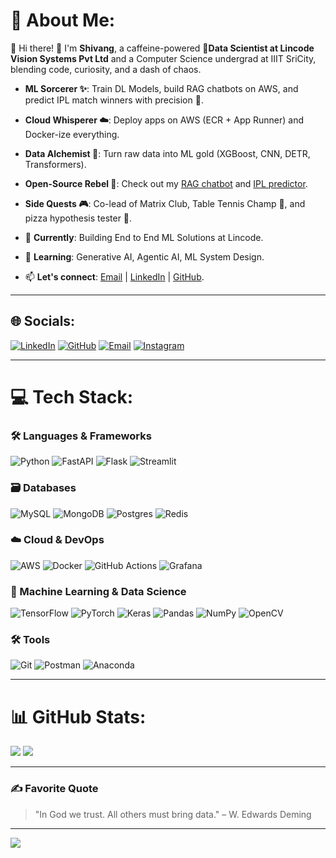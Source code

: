 # 💫 About Me:
🌟 Hi there! 👋 I'm **Shivang**, a caffeine-powered 🚀**Data Scientist at Lincode Vision Systems Pvt Ltd** and a  Computer Science undergrad at IIIT SriCity, blending code, curiosity, and a dash of chaos.

- **ML Sorcerer ✨**: Train DL Models, build RAG chatbots on AWS, and predict IPL match winners with precision 🏏.  
- **Cloud Whisperer ☁️**: Deploy apps on AWS (ECR + App Runner) and Docker-ize everything.  
- **Data Alchemist 🧪**: Turn raw data into ML gold (XGBoost, CNN, DETR, Transformers).  
- **Open-Source Rebel 🤖**: Check out my [RAG chatbot](https://github.com/shivangsingh26/RagDeployment) and [IPL predictor](https://github.com/shivangsingh26/IPL-WIN-PREDICTOR).  
- **Side Quests 🎮**: Co-lead of Matrix Club, Table Tennis Champ 🏓, and pizza hypothesis tester 🍕.  

- 🔭 **Currently**: Building End to End ML Solutions at Lincode. 
- 🌱 **Learning**: Generative AI, Agentic AI, ML System Design.
- 📫 **Let's connect**: [Email](mailto:ssnfs26@gmail.com) | [LinkedIn](https://linkedin.com/in/shivangsingh26) | [GitHub](https://github.com/shivangsingh26).  

---

## 🌐 Socials:
[![LinkedIn](https://img.shields.io/badge/LinkedIn-%230077B5.svg?logo=linkedin&logoColor=white)](https://linkedin.com/in/shivangsingh26) 
[![GitHub](https://img.shields.io/badge/GitHub-100000?style=for-the-badge&logo=github&logoColor=white)](https://github.com/shivangsingh26)
[![Email](https://img.shields.io/badge/Email-D14836?logo=gmail&logoColor=white)](mailto:ssnfs26@gmail.com)
[![Instagram](https://img.shields.io/badge/Instagram-%23E4405F.svg?logo=Instagram&logoColor=white)](https://instagram.com/__shivang.singh__) 

---

# 💻 Tech Stack:
### 🛠️ Languages & Frameworks
![Python](https://img.shields.io/badge/python-3670A0?style=for-the-badge&logo=python&logoColor=ffdd54) 
![FastAPI](https://img.shields.io/badge/FastAPI-005571?style=for-the-badge&logo=fastapi) 
![Flask](https://img.shields.io/badge/flask-%23000.svg?style=for-the-badge&logo=flask&logoColor=white) 
![Streamlit](https://img.shields.io/badge/Streamlit-%23FE4B4B.svg?style=for-the-badge&logo=streamlit&logoColor=white) 

### 🗃️ Databases
![MySQL](https://img.shields.io/badge/mysql-4479A1.svg?style=for-the-badge&logo=mysql&logoColor=white) 
![MongoDB](https://img.shields.io/badge/MongoDB-%234ea94b.svg?style=for-the-badge&logo=mongodb&logoColor=white) 
![Postgres](https://img.shields.io/badge/postgres-%23316192.svg?style=for-the-badge&logo=postgresql&logoColor=white) 
![Redis](https://img.shields.io/badge/redis-%23DD0031.svg?style=for-the-badge&logo=redis&logoColor=white) 

### ☁️ Cloud & DevOps
![AWS](https://img.shields.io/badge/AWS-%23FF9900.svg?style=for-the-badge&logo=amazon-aws&logoColor=white) 
![Docker](https://img.shields.io/badge/docker-%230db7ed.svg?style=for-the-badge&logo=docker&logoColor=white) 
![GitHub Actions](https://img.shields.io/badge/github%20actions-%232671E5.svg?style=for-the-badge&logo=githubactions&logoColor=white) 
![Grafana](https://img.shields.io/badge/grafana-%23F46800.svg?style=for-the-badge&logo=grafana&logoColor=white) 

### 🧠 Machine Learning & Data Science
![TensorFlow](https://img.shields.io/badge/TensorFlow-%23FF6F00.svg?style=for-the-badge&logo=TensorFlow&logoColor=white) 
![PyTorch](https://img.shields.io/badge/PyTorch-%23EE4C2C.svg?style=for-the-badge&logo=PyTorch&logoColor=white) 
![Keras](https://img.shields.io/badge/Keras-%23D00000.svg?style=for-the-badge&logo=Keras&logoColor=white) 
![Pandas](https://img.shields.io/badge/pandas-%23150458.svg?style=for-the-badge&logo=pandas&logoColor=white) 
![NumPy](https://img.shields.io/badge/numpy-%23013243.svg?style=for-the-badge&logo=numpy&logoColor=white) 
![OpenCV](https://img.shields.io/badge/opencv-%23white.svg?style=for-the-badge&logo=opencv&logoColor=white) 

### 🛠️ Tools
![Git](https://img.shields.io/badge/git-%23F05033.svg?style=for-the-badge&logo=git&logoColor=white) 
![Postman](https://img.shields.io/badge/Postman-FF6C37?style=for-the-badge&logo=postman&logoColor=white) 
![Anaconda](https://img.shields.io/badge/Anaconda-%2344A833.svg?style=for-the-badge&logo=anaconda&logoColor=white) 

---

# 📊 GitHub Stats:
![](https://github-readme-streak-stats.herokuapp.com/?user=shivangsingh26&theme=dark&hide_border=false)
![](https://github-readme-stats.vercel.app/api/top-langs/?username=shivangsingh26&theme=dark&hide_border=false&layout=compact)

---

### ✍️ Favorite Quote
> "In God we trust. All others must bring data." 
– W. Edwards Deming

---

[![](https://visitcount.itsvg.in/api?id=shivangsingh26&icon=5&color=0)](https://visitcount.itsvg.in)

<!-- Proudly created with GPRM ( https://gprm.itsvg.in ) -->
